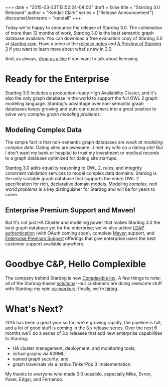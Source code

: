 +++
date = "2015-03-23T12:52:24-04:00"
draft = false 
title = "Stardog 3.0 Released"
author = "Kendall Clark"
series = ["Release Announcement"]
discourseUsername = "kendall"
+++

Today we're happy to announce the release of Stardog 3.0.<!--more--> The
culmination of more than 12 months of work, Stardog 3.0 is the best semantic
graph database available. You can download a free evaluation copy of Stardog 3.0
at [stardog.com](http://stardog.com/). Have a peep at the
[release notes](http://docs.stardog.com/RELEASE_NOTES.txt) and
[A Preview of Stardog 3](http://blog.stardog.com/a-preview-of-stardog-3/) if you
want to learn more about what's new in 3.0.

And, as always, [drop us a line](mailto:sales@complexible.com) if you want to
talk about licensing.

# Ready for the Enterprise

Stardog 3.0 includes a production-ready High Availability Cluster, and it's also
the only graph database in the world to support the full OWL 2 graph modeling
language. Stardog's advantage over non-semantic graph databases keeps growing
and puts our customers into a great position to solve *very complex graph
modeling problems*.

## Modeling Complex Data

The simple fact is that non-semantic graph databases are *weak at modeling
complex data*. Dating sites are awesome&hellip;I met my wife on a dating site!
But I don't want my bank or hospital to trust my investment or medical records
to a graph database optimized for dating site startups.

Stardog 3.0 adds equality reasoning to OWL 2, rules, and integrity constraint
validation services to model complex data domains. Stardog is the *only*
scalable graph database that supports the entire OWL 2 specification for rich,
declarative domain models. Modeling *complex, real world problems* is a key
distinguisher for Stardog and will be for years to come.

## Enterprise Premium Support and Maven!

But it's not just HA Cluster and modeling power that makes Stardog 3.0 the best
graph database yet for the enterprise; we've also added
[LDAP authentication](http://docs.stardog.com/#_enterprise_authentication) (with
OAuth coming soon), complete [Maven](http://docs.stardog.com/#_using_maven)
support, and
[Enterprise Premium Support](http://docs.stardog.com/#_enterprise_premium_support)
offerings that give enterprise users the best customer support available
anywhere.

# Goodbye C&amp;P, Hello Complexible

The company behind Stardog is now
[Complexible Inc](http://complexible.com/). A few things to note: all of the Stardog-based
[solutions](http://complexible.com/solutions)--our customers are doing awesome
stuff with Stardog; my epic [co-workers](http://complexible.com/about/);
finally, we're [hiring](http://complexible.com/about/#jobs).

# What's Next?

2015 has been a great year so far; we're growing rapidly, the pipeline is full,
and a lot of good stuff is coming in the 3.x release series. Over the next 6
months we'll do a series of 3.x releases that add new enterprise capabilities to
Stardog:

* HA cluster management, deployment, and monitoring tools;
* virtual graphs via R2RML;
* named graph security; and
* graph traversals via a native TinkerPop 3 implementation.

My thanks to everyone who made 3.0 possible, especially Mike, Evren, Pavel,
Edgar, and Fernando.
